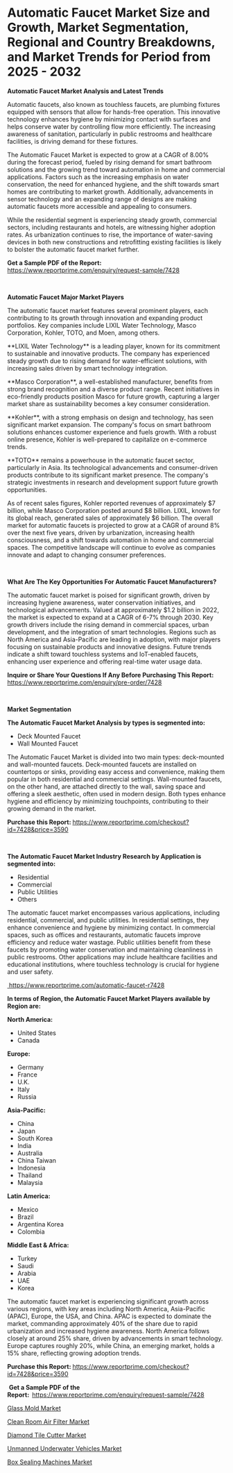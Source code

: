 <p><h1>Automatic Faucet Market Size and Growth, Market Segmentation, Regional and Country Breakdowns, and Market Trends for Period from 2025 -  2032</h1></p><p><strong>Automatic Faucet Market Analysis and Latest Trends</strong></p>
<p><p>Automatic faucets, also known as touchless faucets, are plumbing fixtures equipped with sensors that allow for hands-free operation. This innovative technology enhances hygiene by minimizing contact with surfaces and helps conserve water by controlling flow more efficiently. The increasing awareness of sanitation, particularly in public restrooms and healthcare facilities, is driving demand for these fixtures.</p><p>The Automatic Faucet Market is expected to grow at a CAGR of 8.00% during the forecast period, fueled by rising demand for smart bathroom solutions and the growing trend toward automation in home and commercial applications. Factors such as the increasing emphasis on water conservation, the need for enhanced hygiene, and the shift towards smart homes are contributing to market growth. Additionally, advancements in sensor technology and an expanding range of designs are making automatic faucets more accessible and appealing to consumers.</p><p>While the residential segment is experiencing steady growth, commercial sectors, including restaurants and hotels, are witnessing higher adoption rates. As urbanization continues to rise, the importance of water-saving devices in both new constructions and retrofitting existing facilities is likely to bolster the automatic faucet market further.</p></p>
<p><strong>Get a Sample PDF of the Report:&nbsp;</strong> <a href="https://www.reportprime.com/enquiry/request-sample/7428?utm_campaign=1903&utm_medium=2&utm_source=Github&utm_content=ia&utm_term=19032025&utm_id=automatic-faucet">https://www.reportprime.com/enquiry/request-sample/7428</a></p>
<p>&nbsp;</p>
<p><strong>Automatic Faucet Major Market Players</strong></p>
<p><p>The automatic faucet market features several prominent players, each contributing to its growth through innovation and expanding product portfolios. Key companies include LIXIL Water Technology, Masco Corporation, Kohler, TOTO, and Moen, among others.</p><p>**LIXIL Water Technology** is a leading player, known for its commitment to sustainable and innovative products. The company has experienced steady growth due to rising demand for water-efficient solutions, with increasing sales driven by smart technology integration.</p><p>**Masco Corporation**, a well-established manufacturer, benefits from strong brand recognition and a diverse product range. Recent initiatives in eco-friendly products position Masco for future growth, capturing a larger market share as sustainability becomes a key consumer consideration.</p><p>**Kohler**, with a strong emphasis on design and technology, has seen significant market expansion. The company's focus on smart bathroom solutions enhances customer experience and fuels growth. With a robust online presence, Kohler is well-prepared to capitalize on e-commerce trends.</p><p>**TOTO** remains a powerhouse in the automatic faucet sector, particularly in Asia. Its technological advancements and consumer-driven products contribute to its significant market presence. The company's strategic investments in research and development support future growth opportunities.</p><p>As of recent sales figures, Kohler reported revenues of approximately $7 billion, while Masco Corporation posted around $8 billion. LIXIL, known for its global reach, generated sales of approximately $6 billion. The overall market for automatic faucets is projected to grow at a CAGR of around 8% over the next five years, driven by urbanization, increasing health consciousness, and a shift towards automation in home and commercial spaces. The competitive landscape will continue to evolve as companies innovate and adapt to changing consumer preferences.</p></p>
<p>&nbsp;</p>
<p><strong>What Are The Key Opportunities For Automatic Faucet Manufacturers?</strong></p>
<p><p>The automatic faucet market is poised for significant growth, driven by increasing hygiene awareness, water conservation initiatives, and technological advancements. Valued at approximately $1.2 billion in 2022, the market is expected to expand at a CAGR of 6-7% through 2030. Key growth drivers include the rising demand in commercial spaces, urban development, and the integration of smart technologies. Regions such as North America and Asia-Pacific are leading in adoption, with major players focusing on sustainable products and innovative designs. Future trends indicate a shift toward touchless systems and IoT-enabled faucets, enhancing user experience and offering real-time water usage data.</p></p>
<p><strong>Inquire or Share Your Questions If Any Before Purchasing This Report:</strong> <a href="https://www.reportprime.com/enquiry/pre-order/7428?utm_campaign=1903&utm_medium=2&utm_source=Github&utm_content=ia&utm_term=19032025&utm_id=automatic-faucet">https://www.reportprime.com/enquiry/pre-order/7428</a></p>
<p>&nbsp;</p>
<p><strong>Market Segmentation</strong></p>
<p><strong>The Automatic Faucet Market Analysis by types is segmented into:</strong></p>
<p><ul><li>Deck Mounted Faucet</li><li>Wall Mounted Faucet</li></ul></p>
<p><p>The Automatic Faucet Market is divided into two main types: deck-mounted and wall-mounted faucets. Deck-mounted faucets are installed on countertops or sinks, providing easy access and convenience, making them popular in both residential and commercial settings. Wall-mounted faucets, on the other hand, are attached directly to the wall, saving space and offering a sleek aesthetic, often used in modern design. Both types enhance hygiene and efficiency by minimizing touchpoints, contributing to their growing demand in the market.</p></p>
<p><strong>Purchase this Report:&nbsp;</strong><a href="https://www.reportprime.com/checkout?id=7428&price=3590&utm_campaign=1903&utm_medium=2&utm_source=Github&utm_content=ia&utm_term=19032025&utm_id=automatic-faucet">https://www.reportprime.com/checkout?id=7428&price=3590</a></p>
<p>&nbsp;</p>
<p><strong>The Automatic Faucet Market Industry Research by Application is segmented into:</strong></p>
<p><ul><li>Residential</li><li>Commercial</li><li>Public Utilities</li><li>Others</li></ul></p>
<p><p>The automatic faucet market encompasses various applications, including residential, commercial, and public utilities. In residential settings, they enhance convenience and hygiene by minimizing contact. In commercial spaces, such as offices and restaurants, automatic faucets improve efficiency and reduce water wastage. Public utilities benefit from these faucets by promoting water conservation and maintaining cleanliness in public restrooms. Other applications may include healthcare facilities and educational institutions, where touchless technology is crucial for hygiene and user safety.</p></p>
<p><a href="https://www.reportprime.com/automatic-faucet-r7428?utm_campaign=1903&utm_medium=2&utm_source=Github&utm_content=ia&utm_term=19032025&utm_id=automatic-faucet">&nbsp;https://www.reportprime.com/automatic-faucet-r7428</a></p>
<p><strong>In terms of Region, the Automatic Faucet Market Players available by Region are:</strong></p>
<p>
    <p> <strong> North America: </strong>
        <ul>
            <li>United States</li>
            <li>Canada</li>
        </ul>
        </p> 
    <p> <strong> Europe: </strong>
        <ul>
            <li>Germany</li>
            <li>France</li>
            <li>U.K.</li>
            <li>Italy</li>
            <li>Russia</li>
        </ul>
        </p> 
    <p> <strong> Asia-Pacific: </strong>
        <ul>
            <li>China</li>
            <li>Japan</li>
            <li>South Korea</li>
            <li>India</li>
            <li>Australia</li>
            <li>China Taiwan</li>
            <li>Indonesia</li>
            <li>Thailand</li>
            <li>Malaysia</li>
        </ul>
        </p> 
    <p> <strong> Latin America: </strong>
        <ul>
            <li>Mexico</li>
            <li>Brazil</li>
            <li>Argentina Korea</li>
            <li>Colombia</li>
        </ul>
        </p> 
    <p> <strong> Middle East & Africa: </strong>
        <ul>
            <li>Turkey</li>
            <li>Saudi</li>
            <li>Arabia</li>
            <li>UAE</li>
            <li>Korea</li>
        </ul>
    </p>
    </p>
<p><p>The automatic faucet market is experiencing significant growth across various regions, with key areas including North America, Asia-Pacific (APAC), Europe, the USA, and China. APAC is expected to dominate the market, commanding approximately 40% of the share due to rapid urbanization and increased hygiene awareness. North America follows closely at around 25% share, driven by advancements in smart technology. Europe captures roughly 20%, while China, an emerging market, holds a 15% share, reflecting growing adoption trends.</p></p>
<p><strong>Purchase this Report: </strong><a href="https://www.reportprime.com/checkout?id=7428&price=3590&utm_campaign=1903&utm_medium=2&utm_source=Github&utm_content=ia&utm_term=19032025&utm_id=automatic-faucet">https://www.reportprime.com/checkout?id=7428&price=3590</a></p>
<p>&nbsp;<strong>Get a Sample PDF of the Report:&nbsp;&nbsp;</strong><a href="https://www.reportprime.com/enquiry/request-sample/7428?utm_campaign=1903&utm_medium=2&utm_source=Github&utm_content=ia&utm_term=19032025&utm_id=automatic-faucet">https://www.reportprime.com/enquiry/request-sample/7428</a></p>
<p><strong></strong></p>
<p><p><a href="https://github.com/qianyateina/Market-Research-Report-List-1/blob/main/glass-mold-market.md?utm_campaign=1903&utm_medium=2&utm_source=Github&utm_content=ia&utm_term=19032025&utm_id=automatic-faucet">Glass Mold Market</a></p><p><a href="https://github.com/ebalabenoot/Market-Research-Report-List-1/blob/main/clean-room-air-filter-market.md?utm_campaign=1903&utm_medium=2&utm_source=Github&utm_content=ia&utm_term=19032025&utm_id=automatic-faucet">Clean Room Air Filter Market</a></p><p><a href="https://github.com/jensanohishi/Market-Research-Report-List-1/blob/main/diamond-tile-cutter-market.md?utm_campaign=1903&utm_medium=2&utm_source=Github&utm_content=ia&utm_term=19032025&utm_id=automatic-faucet">Diamond Tile Cutter Market</a></p><p><a href="https://github.com/gavalegeyndt26/Market-Research-Report-List-1/blob/main/unmanned-underwater-vehicles-market.md?utm_campaign=1903&utm_medium=2&utm_source=Github&utm_content=ia&utm_term=19032025&utm_id=automatic-faucet">Unmanned Underwater Vehicles Market</a></p><p><a href="https://github.com/kavechoxo/Market-Research-Report-List-1/blob/main/box-sealing-machines-market.md?utm_campaign=1903&utm_medium=2&utm_source=Github&utm_content=ia&utm_term=19032025&utm_id=automatic-faucet">Box Sealing Machines Market</a></p></p>